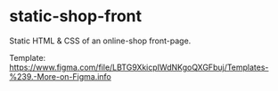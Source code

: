 # static-shop-front
Static HTML &amp; CSS of an online-shop front-page.

Template: https://www.figma.com/file/LBTG9XkicpIWdNKgoQXGFbuj/Templates-%239.-More-on-Figma.info 
